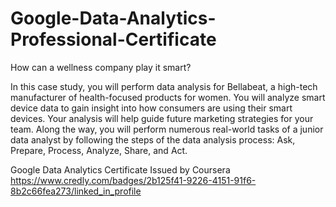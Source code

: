 # Google-Data-Analytics-Professional-Certificate

How can a wellness company play it smart?


In this case study, you will perform data analysis for Bellabeat, a high-tech manufacturer of health-focused products for women. You will analyze smart device data to gain insight into how consumers are using their smart devices. Your analysis will help guide future marketing strategies for your team. Along the way, you will perform numerous real-world tasks of a junior data analyst by following the steps of the data analysis process: Ask, Prepare, Process, Analyze, Share, and Act. 


Google Data Analytics Certificate
Issued by Coursera
https://www.credly.com/badges/2b125f41-9226-4151-91f6-8b2c66fea273/linked_in_profile
